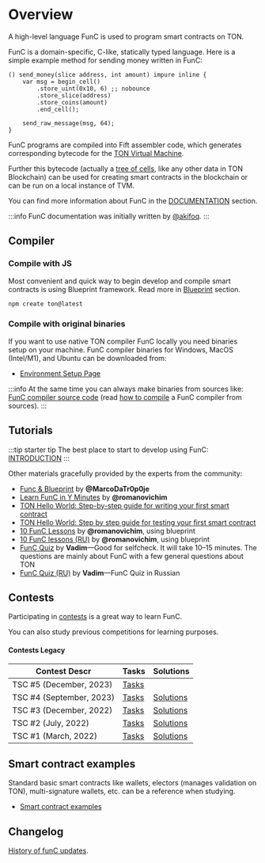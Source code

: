 # Overview

A high-level language FunC is used to program smart contracts on TON.

FunC is a domain-specific, C-like, statically typed language.
Here is a simple example method for sending money written in FunC:

```func
() send_money(slice address, int amount) impure inline {
    var msg = begin_cell()
        .store_uint(0x10, 6) ;; nobounce
        .store_slice(address)
        .store_coins(amount)
        .end_cell();

    send_raw_message(msg, 64);
}
```

FunC programs are compiled into Fift assembler code, which generates corresponding bytecode for the [TON Virtual Machine](/learn/tvm-instructions/tvm-overview).

Further this bytecode (actually a [tree of cells](/learn/overviews/cells), like any other data in TON Blockchain) can be used for creating smart contracts in the blockchain or can be run on a local instance of TVM.

You can find more information about FunC in the [DOCUMENTATION](/develop/func/types) section.

:::info
FunC documentation was initially written by [@akifoq](https://github.com/akifoq).
:::

## Compiler

### Compile with JS

Most convenient and quick way to begin develop and compile smart contracts is using Blueprint framework. Read more in [Blueprint](/develop/smart-contracts/sdk/javascript) section.

```bash
npm create ton@latest
```

### Compile with original binaries 

If you want to use native TON compiler FunC locally you need binaries setup on your machine. FunC compiler binaries for Windows, MacOS (Intel/M1), and Ubuntu can be downloaded from:
* [Environment Setup Page](/develop/smart-contracts/environment/installation)

:::info
At the same time you can always make binaries from sources like:  
[FunC compiler source code](https://github.com/ton-blockchain/ton/tree/master/crypto/func) (read [how to compile](/develop/howto/compile#func) a FunC compiler from sources).
:::

## Tutorials

:::tip starter tip
The best place to start to develop using FunC: [INTRODUCTION](/develop/smart-contracts/)
:::

Other materials gracefully provided by the experts from the community:

* [Func & Blueprint](https://www.youtube.com/watch?v=7omBDfSqGfA&list=PLtUBO1QNEKwtO_zSyLj-axPzc9O9rkmYa) by **@MarcoDaTr0p0je**
* [Learn FunC in Y Minutes](https://learnxinyminutes.com/docs/func/) by **@romanovichim**
* [TON Hello World: Step-by-step guide for writing your first smart contract](https://ton-community.github.io/tutorials/02-contract/)
* [TON Hello World: Step by step guide for testing your first smart contract](https://ton-community.github.io/tutorials/04-testing/)
* [10 FunC Lessons](https://github.com/romanovichim/TonFunClessons_Eng) by **@romanovichim**, using blueprint
* [10 FunC lessons (RU)](https://github.com/romanovichim/TonFunClessons_ru) by **@romanovichim**, using blueprint
* [FunC Quiz](https://t.me/toncontests/60) by **Vadim**—Good for selfcheck. It will take 10–15 minutes. The questions are mainly about FunС with a few general questions about TON
* [FunC Quiz (RU)](https://t.me/toncontests/58?comment=14888) by **Vadim**—FunC Quiz in Russian

## Contests

Participating in [contests](https://t.me/toncontests) is a great way to learn FunC.

You can also study previous competitions for learning purposes.

#### Contests Legacy

| Contest Descr            | Tasks                                                    | Solutions                                                              |
|--------------------------|----------------------------------------------------------|------------------------------------------------------------------------|
| TSC #5 (December, 2023)  | [Tasks](https://github.com/ton-community/tsc5)           |                                                                        |
| TSC #4 (September, 2023) | [Tasks](https://github.com/ton-community/tsc4)           | [Solutions](/develop/smart-contracts/examples#ton-smart-challenge-4)   |
| TSC #3 (December, 2022)  | [Tasks](https://github.com/ton-blockchain/func-contest3) | [Solutions](https://github.com/nns2009/TON-FunC-contest-3)             |
| TSC #2 (July, 2022)      | [Tasks](https://github.com/ton-blockchain/func-contest2) | [Solutions](https://github.com/ton-blockchain/func-contest2-solutions) |
| TSC #1 (March, 2022)     | [Tasks](https://github.com/ton-blockchain/func-contest1) | [Solutions](https://github.com/ton-blockchain/func-contest1-solutions) |

## Smart contract examples

Standard basic smart contracts like wallets, electors (manages validation on TON), multi-signature wallets, etc. can be a reference when studying.

* [Smart contract examples](/develop/smart-contracts/examples)

## Changelog
[History of funC updates](/develop/func/changelog).
